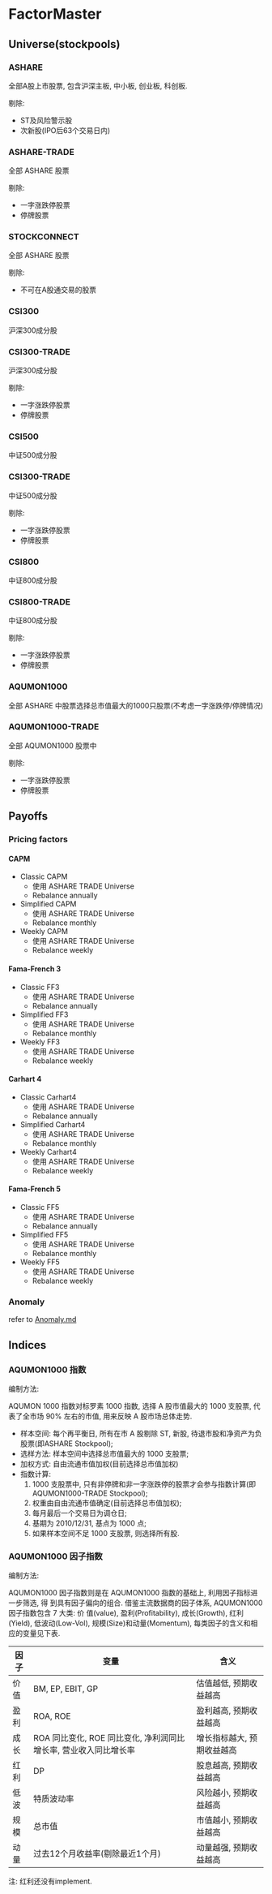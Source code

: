 # FactorMaster

## Universe(stockpools)

### ASHARE
全部A股上市股票, 包含沪深主板, 中小板, 创业板, 科创板.

剔除:
- ST及风险警示股
- 次新股(IPO后63个交易日内)

### ASHARE-TRADE
全部 ASHARE 股票

剔除:
- 一字涨跌停股票
- 停牌股票

### STOCKCONNECT
全部 ASHARE 股票

剔除:
- 不可在A股通交易的股票

### CSI300
沪深300成分股

### CSI300-TRADE
沪深300成分股

剔除:
- 一字涨跌停股票
- 停牌股票

### CSI500
中证500成分股

### CSI300-TRADE
中证500成分股

剔除:
- 一字涨跌停股票
- 停牌股票

### CSI800
中证800成分股

### CSI800-TRADE
中证800成分股

剔除:
- 一字涨跌停股票
- 停牌股票

### AQUMON1000
全部 ASHARE 中股票选择总市值最大的1000只股票(不考虑一字涨跌停/停牌情况)

### AQUMON1000-TRADE
全部 AQUMON1000 股票中

剔除:
- 一字涨跌停股票
- 停牌股票

## Payoffs

### Pricing factors

#### CAPM
- Classic CAPM
    - 使用 ASHARE TRADE Universe
    - Rebalance annually
- Simplified CAPM
    - 使用 ASHARE TRADE Universe
    - Rebalance monthly
- Weekly CAPM
    - 使用 ASHARE TRADE Universe
    - Rebalance weekly

#### Fama-French 3
- Classic FF3
    - 使用 ASHARE TRADE Universe
    - Rebalance annually
- Simplified FF3
    - 使用 ASHARE TRADE Universe
    - Rebalance monthly
- Weekly FF3
    - 使用 ASHARE TRADE Universe
    - Rebalance weekly

#### Carhart 4
- Classic Carhart4
    - 使用 ASHARE TRADE Universe
    - Rebalance annually
- Simplified Carhart4
    - 使用 ASHARE TRADE Universe
    - Rebalance monthly
- Weekly Carhart4
    - 使用 ASHARE TRADE Universe
    - Rebalance weekly

#### Fama-French 5
- Classic FF5
    - 使用 ASHARE TRADE Universe
    - Rebalance annually
- Simplified FF5
    - 使用 ASHARE TRADE Universe
    - Rebalance monthly
- Weekly FF5
    - 使用 ASHARE TRADE Universe
    - Rebalance weekly

### Anomaly
refer to [Anomaly.md](factormaster/payoffs/anomaly/anomaly.md)

## Indices

### AQUMON1000 指数
编制方法:

AQUMON 1000 指数对标罗素 1000 指数, 选择 A 股市值最大的 1000 支股票, 代表了全市场
90% 左右的市值, 用来反映 A 股市场总体走势. 
- 样本空间: 每个再平衡日, 所有在市 A 股剔除 ST, 新股, 待退市股和净资产为负股票(即ASHARE Stockpool);
- 选样方法: 样本空间中选择总市值最大的 1000 支股票;
- 加权方式: 自由流通市值加权(目前选择总市值加权)
- 指数计算: 
  1. 1000 支股票中, 只有非停牌和非一字涨跌停的股票才会参与指数计算(即AQUMON1000-TRADE Stockpool);
  2. 权重由自由流通市值确定(目前选择总市值加权);
  3. 每月最后一个交易日为调仓日;
  4. 基期为 2010/12/31, 基点为 1000 点;
  5. 如果样本空间不足 1000 支股票, 则选择所有股.

### AQUMON1000 因子指数
编制方法:

AQUMON1000 因子指数则是在 AQUMON1000 指数的基础上, 利用因子指标进一步筛选, 得
到具有因子偏向的组合. 借鉴主流数据商的因子体系, AQUMON1000 因子指数包含 7 大类: 价
值(value), 盈利(Profitability), 成长(Growth), 红利(Yield), 低波动(Low-Vol), 
规模(Size)和动量(Momentum), 每类因子的含义和相应的变量见下表. 

| 因子 | 变量 | 含义|
| --- | --- | --- |
| 价值 | BM, EP, EBIT, GP| 估值越低, 预期收益越高|
| 盈利 | ROA, ROE | 盈利越高, 预期收益越高 |
| 成长 | ROA 同比变化, ROE 同比变化, 净利润同比增长率, 营业收入同比增长率 | 增长指标越大, 预期收益越高 |
| 红利 | DP | 股息越高, 预期收益越高 |
| 低波 | 特质波动率 | 风险越小, 预期收益越高 |
| 规模 | 总市值 | 市值越小, 预期收益越高 |
| 动量 | 过去12个月收益率(剔除最近1个月) | 动量越强, 预期收益越高 |
注: 红利还没有implement.